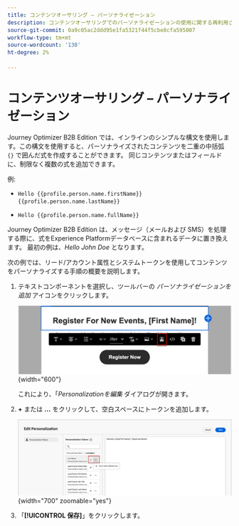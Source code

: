 ```yaml
---
title: コンテンツオーサリング – パーソナライゼーション
description: コンテンツオーサリングでのパーソナライゼーションの使用に関する再利用された節
source-git-commit: 0a9c05ac2ddd95e1fa5321f44f5cbe8cfa595007
workflow-type: tm+mt
source-wordcount: '138'
ht-degree: 2%

---
```


# コンテンツオーサリング – パーソナライゼーション

Journey Optimizer B2B Edition では、インラインのシンプルな構文を使用します。この構文を使用すると、パーソナライズされたコンテンツを二重の中括弧 `{}` で囲んだ式を作成することができます。 同じコンテンツまたはフィールドに、制限なく複数の式を追加できます。

例:

* `Hello {{profile.person.name.firstName}} {{profile.person.name.lastName}}`

* `Hello {{profile.person.name.fullName}}`

Journey Optimizer B2B Edition は、メッセージ（メールおよび SMS）を処理する際に、式をExperience Platformデータベースに含まれるデータに置き換えます。 最初の例は、_Hello John Doe_ となります。

次の例では、リード/アカウント属性とシステムトークンを使用してコンテンツをパーソナライズする手順の概要を説明します。

1. テキストコンポーネントを選択し、ツールバーの _パーソナライゼーションを追加_ アイコンをクリックします。

   ![ 「パーソナライズ」アイコンをクリック ](../assets/content-design-shared/visual-designer-personalize-icon.png){width="600"}

   これにより、「_Personalizationを編集_ ダイアログが開きます。

1. **+** または **...** をクリックして、空白スペースにトークンを追加します。

   ![ トークンを使用したパーソナライズされたテキストの作成 ](../assets/content-design-shared/visual-designer-personalize-dialog.png){width="700" zoomable="yes"}

1. 「**[!UICONTROL 保存]**」をクリックします。
